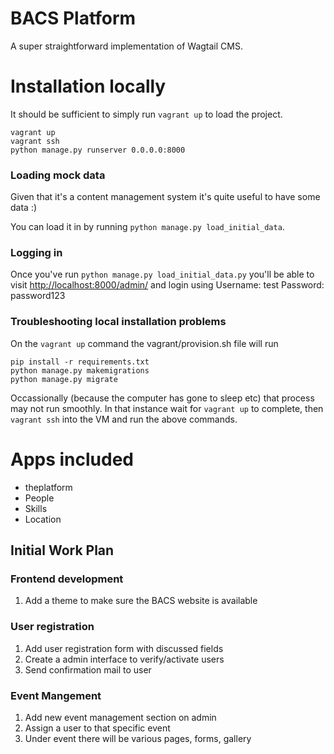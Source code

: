
BACS Platform
==================
A super straightforward implementation of Wagtail CMS.

# Installation locally
It should be sufficient to simply run `vagrant up` to load the project.
```
vagrant up
vagrant ssh
python manage.py runserver 0.0.0.0:8000
```

### Loading mock data
Given that it's a content management system it's quite useful to have some data :)

You can load it in by running `python manage.py load_initial_data`.

### Logging in
Once you've run `python manage.py load_initial_data.py` you'll be able to visit [http://localhost:8000/admin/](http://localhost:8000/admin/) and login using
Username: test
Password: password123

### Troubleshooting local installation problems
On the `vagrant up` command the vagrant/provision.sh file will run

```
pip install -r requirements.txt
python manage.py makemigrations
python manage.py migrate
```

Occassionally (because the computer has gone to sleep etc) that process may not run smoothly. In that instance wait for `vagrant up` to complete, then `vagrant ssh` into the VM and run the above commands.

# Apps included
- theplatform
- People
- Skills
- Location


## Initial Work Plan

### Frontend development
1. Add a theme to make sure the BACS website is available

### User registration
1. Add user registration form with discussed fields
2. Create a admin interface to verify/activate users
3. Send confirmation mail to user

### Event Mangement
1. Add new event management section on admin
2. Assign a user to that specific event
3. Under event there will be various pages, forms, gallery

